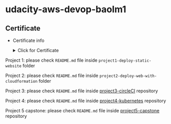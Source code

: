 # udacity-aws-devop-baolm1


## Certificate
  

- Certificate info
    <details><summary>Click for Certificate</summary>
    <p>
     
      
     Udacity certificate confirmation: https://confirm.udacity.com/HDPFNAGD
     
     PDF file:
      
    [Cert - Cloud Devops Engineer - Bao Le.pdf](https://github.com/baominh03/udacity-aws-devop-baolm1/files/9398266/certificate.pdf)

     IMG:

    ![udacity-devops-certificate](https://user-images.githubusercontent.com/39981269/186039485-476b3bf5-54fc-44d0-b90d-f4cf74b4cfb1.png)


    </p>
    </details>

Project 1: please check ```README.md``` file inside ```project1-deploy-static-website``` folder

Project 2: please check ```README.md``` file inside ```project2-deploy-web-with-cloudformation``` folder

Project 3: please check ```README.md``` file inside [project3-circleCI](https://github.com/baominh03/circleci-project3-udacity) repository

Project 4: please check ```README.md``` file inside [project4-kubernetes](https://github.com/baominh03/udacity_devops_project4) repository

Project 5 capstone: please check ```README.md``` file inside [project5-capstone](https://github.com/baominh03/baolm1-devops-capstone) repository
